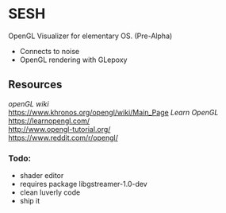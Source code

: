 # SESH

OpenGL Visualizer for elementary OS. (Pre-Alpha)

- Connects to noise
- OpenGL rendering with GLepoxy

## Resources

*openGL wiki*  
https://www.khronos.org/opengl/wiki/Main_Page
*Learn OpenGL*  
https://learnopengl.com/  
http://www.opengl-tutorial.org/  
https://www.reddit.com/r/opengl/  

### Todo:

- shader editor
- requires package libgstreamer-1.0-dev
- clean luverly code
- ship it

